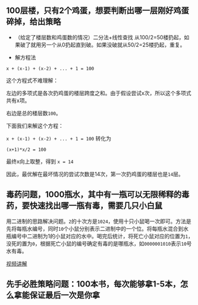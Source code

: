 ## 100层楼，只有2个鸡蛋，想要判断出哪一层刚好鸡蛋碎掉，给出策略

- （给定了楼层数和鸡蛋数的情况）二分法+线性查找  从100/2=50楼扔起，如果破了就用另一个从0扔起直到破。如果没破就从50/2=25楼扔起，重复。

- 解方程法

`x + (x-1) + (x-2) + ... + 1 = 100`

这个方程式不难理解：

左边的多项式是各次扔鸡蛋的楼层跨度之和。由于假设尝试x次，所以这个多项式共有x项。

右边是总的楼层数`100`。

下面我们来解这个方程：

`x + (x-1) + (x-2) + ... + 1 = 100`  转化为

`(x+1)*x/2 = 100`

最终x向上取整，得到 `x = 14`

因此，最优解在最坏情况的尝试次数是14次，第一次扔鸡蛋的楼层也是`14`层。

## 毒药问题，1000瓶水，其中有一瓶可以无限稀释的毒药，要快速找出哪一瓶有毒，需要几只小白鼠

用二进制的思路解决问题。`2`的十次方是`1024`，使用十只小鼠喝一次即可。方法是先将每瓶水编号，同时`10`个小鼠分别表示二进制中的一个位。将每瓶水混合到水瓶编号中二进制为1的小鼠对应的水中。喝完后统计，将死亡小鼠对应的位置为`1`，没死的置为`0`，根据死亡小鼠的编号确定有毒的是哪瓶水，如`0000001010`表示`10`号水有毒。

[视频讲解](https://www.bilibili.com/video/BV15b411N7XK?from=search&seid=4158657033285417305)


## 先手必胜策略问题：100本书，每次能够拿1-5本，怎么拿能保证最后一次是你拿


